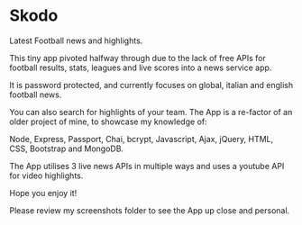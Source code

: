 # Skodo
Latest Football news and highlights.

This tiny app pivoted halfway through due to the lack of free APIs for football results, stats, leagues and live scores into a news service app. 

It is password protected, and currently focuses on global, italian and english football news. 

You can also search for highlights of your team. The App is a re-factor of an older project of mine, to showcase my knowledge of:

Node, Express, Passport, Chai, bcrypt, Javascript, Ajax, jQuery, HTML, CSS, Bootstrap and MongoDB.

The App utilises 3 live news APIs in multiple ways and uses a youtube API for video highlights.

Hope you enjoy it!

Please review my screenshots folder to see the App up close and personal.
